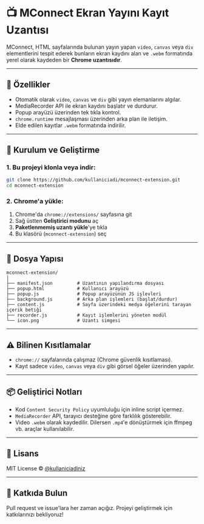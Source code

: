 # 📺 MConnect Ekran Yayını Kayıt Uzantısı

MConnect, HTML sayfalarında bulunan yayın yapan `video`, `canvas` veya `div` elementlerini tespit ederek bunların ekran kaydını alan ve `.webm` formatında yerel olarak kaydeden bir **Chrome uzantısıdır**.

---

## 🚀 Özellikler

- Otomatik olarak `video`, `canvas` ve `div` gibi yayın elemanlarını algılar.
- MediaRecorder API ile ekran kaydını başlatır ve durdurur.
- Popup arayüzü üzerinden tek tıkla kontrol.
- `chrome.runtime` mesajlaşması üzerinden arka plan ile iletişim.
- Elde edilen kayıtlar `.webm` formatında indirilir.

---

## 🧩 Kurulum ve Geliştirme

### 1. Bu projeyi klonla veya indir:

```bash
git clone https://github.com/kullaniciadi/mconnect-extension.git
cd mconnect-extension
```

### 2. Chrome'a yükle:

1. Chrome'da `chrome://extensions/` sayfasına git  
2. Sağ üstten **Geliştirici modunu** aç  
3. **Paketlenmemiş uzantı yükle**'ye tıkla  
4. Bu klasörü (`mconnect-extension`) seç

---

## 📁 Dosya Yapısı

```text
mconnect-extension/
│
├── manifest.json         # Uzantının yapılandırma dosyası
├── popup.html            # Kullanıcı arayüzü
├── popup.js              # Popup arayüzünün JS işlevleri
├── background.js         # Arka plan işlemleri (başlat/durdur)
├── content.js            # Sayfa üzerindeki medya öğelerini tarayan içerik betiği
├── recorder.js           # Kayıt işlemlerini yöneten modül
└── icon.png              # Uzantı simgesi
```

---

## ⚠️ Bilinen Kısıtlamalar

- `chrome://` sayfalarında çalışmaz (Chrome güvenlik kısıtlaması).
- Kayıt sadece `video`, `canvas` veya `div` gibi görsel öğeler üzerinden yapılır.

---

## 📦 Geliştirici Notları

- Kod `Content Security Policy` uyumluluğu için inline script içermez.
- `MediaRecorder` API, tarayıcı desteğine göre farklılık gösterebilir.
- Video `.webm` olarak kaydedilir. Dilersen `.mp4`'e dönüştürmek için ffmpeg vb. araçlar kullanılabilir.

---

## 📝 Lisans

MIT License © [@kullaniciadiniz](https://github.com/kullaniciadiniz)


---

## 🙌 Katkıda Bulun

Pull request ve issue'lara her zaman açığız. Projeyi geliştirmek için katkılarınızı bekliyoruz!
